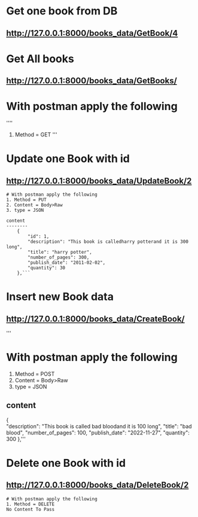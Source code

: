 


# Get one book from DB
## http://127.0.0.1:8000/books_data/GetBook/4

# Get All books
## http://127.0.0.1:8000/books_data/GetBooks/

# With postman apply the following
''''
1. Method = GET 
'''
# Update one Book with id
## http://127.0.0.1:8000/books_data/UpdateBook/2
```
# With postman apply the following
1. Method = PUT 
2. Content = Body>Raw
3. type = JSON

content
--------
    {
        "id": 1,
        "description": "This book is calledharry potterand it is 300 long",
        "title": "harry potter",
        "number_of_pages": 300,
        "publish_date": "2011-02-02",
        "quantity": 30
    },```
```
# Insert new Book data
## http://127.0.0.1:8000/books_data/CreateBook/
'''
# With postman apply the following
1. Method = POST 
2. Content = Body>Raw
3. type = JSON

content
--------
{  
        "description": "This book is called bad bloodand it is 100 long",
        "title": "bad blood",
        "number_of_pages": 100,
        "publish_date": "2022-11-27",
        "quantity": 300
    },'''

# Delete one Book with id
## http://127.0.0.1:8000/books_data/DeleteBook/2

```
# With postman apply the following
1. Method = DELETE 
No Content To Pass
```

